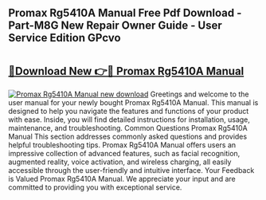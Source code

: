 ## Promax Rg5410A Manual Free Pdf Download - Part-M8G New Repair Owner Guide - User Service Edition GPcvo

# <h2><a href="http://cf14373.oget.top/?id=Promax+Rg5410A+Manual">🔗Download New 👉🔴 Promax Rg5410A Manual</a></h2>

[![Promax Rg5410A Manual new download](https://i.imgur.com/5g1atiW.png)](http://cf14373.oget.top/?id=Promax+Rg5410A+Manual)
Greetings and welcome to the user manual for your newly bought Promax Rg5410A Manual. This manual is designed to help you navigate the features and functions of your product with ease. Inside, you will find detailed instructions for installation, usage, maintenance, and troubleshooting. Common Questions Promax Rg5410A Manual This section addresses commonly asked questions and provides helpful troubleshooting tips. Promax Rg5410A Manual offers users an impressive collection of advanced features, such as facial recognition, augmented reality, voice activation, and wireless charging, all easily accessible through the user-friendly and intuitive interface. Your Feedback is Valued Promax Rg5410A Manual. We appreciate your input and are committed to providing you with exceptional service.
